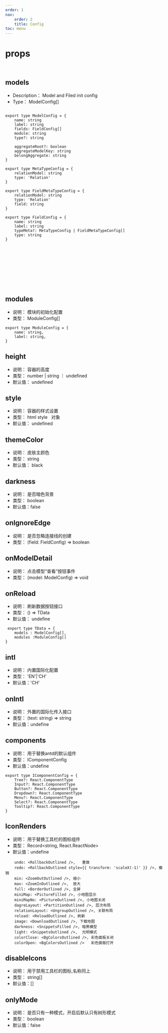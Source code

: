 ```yaml
---
order: 1
nav:
    order: 2
    title: Config
toc: menu
---
```


# props

 <code src="../type-erd.tsx"  inline > </code>

## models

-   Description： Model and Filed init config 
-   Type： ModelConfig[]

```

export type ModelConfig = {
    name: string
    label: string
    fields: FieldConfig[]
    module: string
    type?: string

    aggregateRoot?: boolean
    aggregateModelKey: string
    belongAggregate: string
}

export type MetaTypeConfig = {
    relationModel: string
    type: 'Relation'
}

export type FieldMetaTypeConfig = {
    relationModel: string
    type: 'Relation'
    field: string
}

export type FieldConfig = {
    name: string
    label: string
    typeMeta?: MetaTypeConfig | FieldMetaTypeConfig[]
    type: string
}











```

## modules

-   说明： 模块的初始化配置
-   类型： ModuleConfig[]

```
export type ModuleConfig = {
    name: string,
    label: string,
}

```

## height

-   说明： 容器的高度
-   类型： number | string ｜ undefined
-   默认值： undefined

## style

-   说明： 容器的样式设置
-   类型： html style   对象
-   默认值： undefined

## themeColor

-   说明： 皮肤主颜色
-   类型： string
-   默认值： black

## darkness

-   说明： 是否暗色背景
-   类型： boolean
-   默认值：false

## onIgnoreEdge

-   说明： 是否忽略连接线的创建
-   类型： (field: FieldConfig) => boolean

## onModelDetail

-   说明： 点击模型“查看”按钮事件
-   类型： (model: ModelConfig) => void

## onReload

-   说明： 刷新数据按钮接口
-   类型： () => TData
-   默认值： undefine

```
 export type TData = {
    models : ModelConfig[],
    modules :ModuleConfig[]
}
```

## intl

-   说明： 内置国际化配置
-   类型： 'EN'|'CH'
-   默认值：'CH'

## onIntl

-   说明： 外置的国际化传入接口
-   类型： (text: string) => string
-   默认值：undefine

## components

-   说明： 用于替换antd的默认组件
-   类型： IComponentConfig
-   默认值：undefine

```
export type IComponentConfig = {
    Tree?: React.ComponentType
    Input?: React.ComponentType
    Button?: React.ComponentType
    Dropdown?: React.ComponentType
    Menu?: React.ComponentType
    Select?: React.ComponentType
    Tooltip?: React.ComponentType
}

```

##  IconRenders
-   说明： 用于替换工具栏的图标组件
-   类型： Record<string, React.ReactNode>
-   默认值：undefine

```
    undo: <RollbackOutlined />,   重做
    redo: <RollbackOutlined style={{ transform: 'scaleX(-1)' }} />, 撤销
    min: <ZoomOutOutlined />, 缩小
    max: <ZoomInOutlined />,  放大
    full: <BorderOutlined />, 全屏
    miniMap: <PictureFilled />, 小地图显示
    miniMapNo: <PictureOutlined />, 小地图关闭
    dagreLayout: <PartitionOutlined />, 层次布局
    relationLayout: <UngroupOutlined />, 关联布局
    reload: <ReloadOutlined />, 刷新
    image: <DownloadOutlined />, 下载地图
    darkness: <SnippetsFilled />, 暗黑模型
    light: <SnippetsOutlined />,  光明模式
    colorClose: <BgColorsOutlined />, 彩色面板关闭
    colorOpen: <BgColorsOutlined />   彩色面板打开

```

## disableIcons
-   说明： 用于禁用工具栏的图标,名称同上
-   类型： string[]
-   默认值：[]

## onlyMode
-   说明： 是否只有一种模式，开启后默认只有树形模式
-   类型： boolean
-   默认值：false

